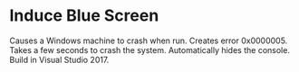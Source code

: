 # Induce Blue Screen
Causes a Windows machine to crash when run.
Creates error 0x0000005.
Takes a few seconds to crash the system.
Automatically hides the console.
Build in Visual Studio 2017.
